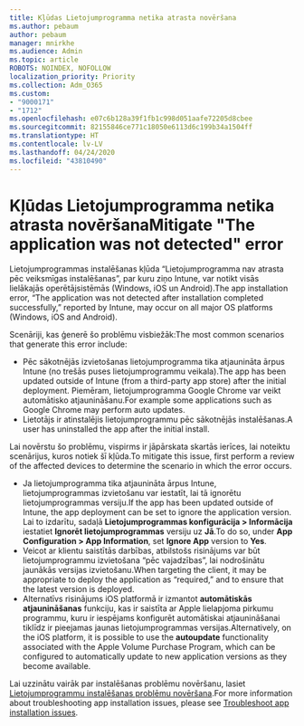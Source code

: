 ```yaml
---
title: Kļūdas Lietojumprogramma netika atrasta novēršana
ms.author: pebaum
author: pebaum
manager: mnirkhe
ms.audience: Admin
ms.topic: article
ROBOTS: NOINDEX, NOFOLLOW
localization_priority: Priority
ms.collection: Adm_O365
ms.custom:
- "9000171"
- "1712"
ms.openlocfilehash: e07c6b128a39f1fb1c998d051aafe72205d8cbee
ms.sourcegitcommit: 82155846ce771c18050e6113d6c199b34a1504ff
ms.translationtype: HT
ms.contentlocale: lv-LV
ms.lasthandoff: 04/24/2020
ms.locfileid: "43810490"
---
```

# <a name="mitigate-the-application-was-not-detected-error"></a><span data-ttu-id="ddc2e-102">Kļūdas Lietojumprogramma netika atrasta novēršana</span><span class="sxs-lookup"><span data-stu-id="ddc2e-102">Mitigate "The application was not detected" error</span></span>

<span data-ttu-id="ddc2e-103">Lietojumprogrammas instalēšanas kļūda “Lietojumprogramma nav atrasta pēc veiksmīgas instalēšanas”, par kuru ziņo Intune, var notikt visās lielākajās operētājsistēmās (Windows, iOS un Android).</span><span class="sxs-lookup"><span data-stu-id="ddc2e-103">The app installation error, “The application was not detected after installation completed successfully,” reported by Intune, may occur on all major OS platforms (Windows, iOS and Android).</span></span>

<span data-ttu-id="ddc2e-104">Scenāriji, kas ģenerē šo problēmu visbiežāk:</span><span class="sxs-lookup"><span data-stu-id="ddc2e-104">The most common scenarios that generate this error include:</span></span>

- <span data-ttu-id="ddc2e-105">Pēc sākotnējās izvietošanas lietojumprogramma tika atjaunināta ārpus Intune (no trešās puses lietojumprogrammu veikala).</span><span class="sxs-lookup"><span data-stu-id="ddc2e-105">The app has been updated outside of Intune (from a third-party app store) after the initial deployment.</span></span> <span data-ttu-id="ddc2e-106">Piemēram, lietojumprogramma Google Chrome var veikt automātisko atjaunināšanu.</span><span class="sxs-lookup"><span data-stu-id="ddc2e-106">For example some applications such as Google Chrome may perform auto updates.</span></span>
- <span data-ttu-id="ddc2e-107">Lietotājs ir atinstalējis lietojumprogrammu pēc sākotnējās instalēšanas.</span><span class="sxs-lookup"><span data-stu-id="ddc2e-107">A user has uninstalled the app after the initial install.</span></span>

<span data-ttu-id="ddc2e-108">Lai novērstu šo problēmu, vispirms ir jāpārskata skartās ierīces, lai noteiktu scenārijus, kuros notiek šī kļūda.</span><span class="sxs-lookup"><span data-stu-id="ddc2e-108">To mitigate this issue, first perform a review of the affected devices to determine the scenario in which the error occurs.</span></span>

- <span data-ttu-id="ddc2e-109">Ja lietojumprogramma tika atjaunināta ārpus Intune, lietojumprogrammas izvietošanu var iestatīt, lai tā ignorētu lietojumprogrammas versiju.</span><span class="sxs-lookup"><span data-stu-id="ddc2e-109">If the app has been updated outside of Intune, the app deployment can be set to ignore the application version.</span></span> <span data-ttu-id="ddc2e-110">Lai to izdarītu, sadaļā **Lietojumprogrammas konfigurācija > Informācija** iestatiet **Ignorēt lietojumprogrammas** versiju uz **Jā**.</span><span class="sxs-lookup"><span data-stu-id="ddc2e-110">To do so, under **App Configuration > App Information**, set **Ignore App** version to **Yes**.</span></span>
- <span data-ttu-id="ddc2e-111">Veicot ar klientu saistītās darbības, atbilstošs risinājums var būt lietojumprogrammu izvietošana “pēc vajadzības”, lai nodrošinātu jaunākās versijas izvietošanu.</span><span class="sxs-lookup"><span data-stu-id="ddc2e-111">When targeting the client, it may be appropriate to deploy the application as “required,” and to ensure that the latest version is deployed.</span></span>
- <span data-ttu-id="ddc2e-112">Alternatīvs risinājums iOS platformā ir izmantot **automātiskās atjaunināšanas** funkciju, kas ir saistīta ar Apple lielapjoma pirkumu programmu, kuru ir iespējams konfigurēt automātiskai atjaunināšanai tiklīdz ir pieejamas jaunas lietojumprogrammas versijas.</span><span class="sxs-lookup"><span data-stu-id="ddc2e-112">Alternatively, on the iOS platform, it is possible to use the **autoupdate** functionality associated with the Apple Volume Purchase Program, which can be configured to automatically update to new application versions as they become available.</span></span>

<span data-ttu-id="ddc2e-113">Lai uzzinātu vairāk par instalēšanas problēmu novēršanu, lasiet [Lietojumprogrammu instalēšanas problēmu novēršana](https://docs.microsoft.com/intune/troubleshoot-app-install).</span><span class="sxs-lookup"><span data-stu-id="ddc2e-113">For more information about troubleshooting app installation issues, please see [Troubleshoot app installation issues](https://docs.microsoft.com/intune/troubleshoot-app-install).</span></span>
